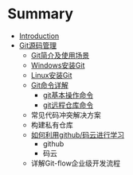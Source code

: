 # Summary

* [Introduction](README.md)
* [Git源码管理](gityuan-ma-guan-li.md)
  * [Git简介及使用场景](gityuan-ma-guan-li/gitshi-yong-chang-jing.md)
  * [Windows安装Git](gityuan-ma-guan-li/windowsan-zhuang-git.md)
  * [Linux安装Git](gityuan-ma-guan-li/linuxan-zhuang-git.md)
  * [Git命令详解](gityuan-ma-guan-li/gitming-ling-xiang-jie.md)
    * [git基本操作命令](gityuan-ma-guan-li/gitming-ling-xiang-jie/gitji-ben-cao-zuo-ming-ling.md)
    * [git远程仓库命令](gityuan-ma-guan-li/gitming-ling-xiang-jie/gityuan-cheng-cang-ku-ming-ling.md)
  * 常见代码冲突解决方案
  * 构建私有仓库
  * [如何利用github/码云进行学习](gityuan-ma-guan-li/ru-he-li-yong-github-ma-yun-jin-xing-xue-xi.md)
    * github
    * 码云
  * 详解Git-flow企业级开发流程

